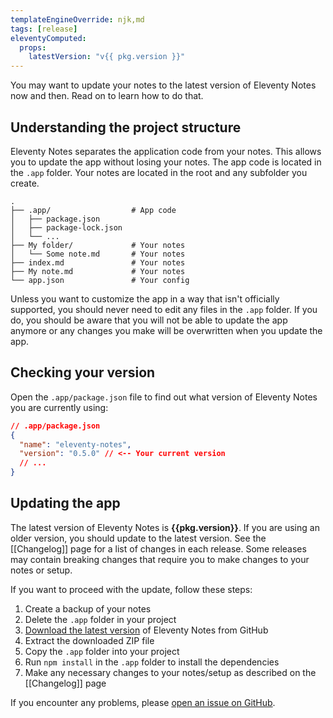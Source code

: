 ```yaml
---
templateEngineOverride: njk,md
tags: [release]
eleventyComputed:
  props:
    latestVersion: "v{{ pkg.version }}"
---
```


You may want to update your notes to the latest version of Eleventy Notes now and then. Read on to learn how to do that.

## Understanding the project structure

Eleventy Notes separates the application code from your notes. This allows you to update the app without losing your notes. The app code is located in the `.app` folder. Your notes are located in the root and any subfolder you create.

```
.
├── .app/                  # App code
│   ├── package.json
│   ├── package-lock.json
│   └── ...
├── My folder/             # Your notes
│   └── Some note.md       # Your notes
├── index.md               # Your notes
├── My note.md             # Your notes
└── app.json               # Your config
```

Unless you want to customize the app in a way that isn't officially supported, you should never need to edit any files in the `.app` folder. If you do, you should be aware that you will not be able to update the app anymore or any changes you make will be overwritten when you update the app.

## Checking your version

Open the `.app/package.json` file to find out what version of Eleventy Notes you are currently using:

```json
// .app/package.json
{
  "name": "eleventy-notes",
  "version": "0.5.0" // <-- Your current version
  // ...
}
```

## Updating the app

The latest version of Eleventy Notes is **{{pkg.version}}**. If you are using an older version, you should update to the latest version. See the [[Changelog]] page for a list of changes in each release. Some releases may contain breaking changes that require you to make changes to your notes or setup.

If you want to proceed with the update, follow these steps:

1. Create a backup of your notes
2. Delete the `.app` folder in your project
3. [Download the latest version](https://github.com/rothsandro/eleventy-notes/archive/refs/heads/main.zip) of Eleventy Notes from GitHub
4. Extract the downloaded ZIP file
5. Copy the `.app` folder into your project
6. Run `npm install` in the `.app` folder to install the dependencies
7. Make any necessary changes to your notes/setup as described on the [[Changelog]] page

If you encounter any problems, please [open an issue on GitHub](https://github.com/rothsandro/eleventy-notes/issues).
